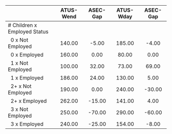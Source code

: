 
|                      |    ATUS-Wend |     ASEC-Gap |    ATUS-Wday |     ASEC-Gap |
| -------------------- | :----------: | :----------: | :----------: | :----------: |
| # Children x Employed Status |              |              |              |              |
| &nbsp;&nbsp;0 x Not Employed |       140.00 |        -5.00 |       185.00 |        -4.00 |
| &nbsp;&nbsp;0 x Employed |       160.00 |         0.00 |        80.00 |         0.00 |
| &nbsp;&nbsp;1 x Not Employed |       100.00 |        32.00 |        73.00 |        69.00 |
| &nbsp;&nbsp;1 x Employed |       186.00 |        24.00 |       130.00 |         5.00 |
| &nbsp;&nbsp;2+ x Not Employed |       190.00 |         0.00 |       240.00 |       -30.00 |
| &nbsp;&nbsp;2+ x Employed |       262.00 |       -15.00 |       141.00 |         4.00 |
| &nbsp;&nbsp;3 x Not Employed |       250.00 |       -70.00 |       290.00 |       -60.00 |
| &nbsp;&nbsp;3 x Employed |       240.00 |       -25.00 |       154.00 |        -8.00 |

